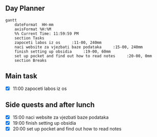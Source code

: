 ## Day Planner
```mermaid
gantt
    dateFormat  HH-mm
    axisFormat %H:%M
    %% Current Time: 11:59:59 PM
    section Tasks
    zapoceti labos iz os     :11-00, 240mm
    naci website za vjezbati baze podataka     :15-00, 240mm
    finish setting up obsidia     :19-00, 60mm
    set up pocket and find out how to read notes     :20-00, 0mm
    section Breaks

```

## Main task
- [x] 11:00 zapoceti labos iz os

## Side quests and after lunch
- [x] 15:00 naci website za vjezbati baze podataka
- [x] 19:00 finish setting up obsidia
- [x] 20:00 set up pocket and find out how to read notes
